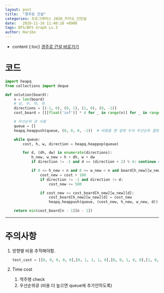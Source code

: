 ```yaml
---
layout: post
title:  "경주로 건설"
categories: 프로그래머스 2020_카카오_인턴쉽
date:   2020-11-16 11:40:18 +0900
tags: DFS/BFS Graph Lv.3
author: Haribo
---
```

* content
{:toc}
[경주로 건설 바로가기](https://school.programmers.co.kr/learn/courses/30/lessons/67259)

# 코드

```python
import heapq
from collections import deque

def solution(board):
    n = len(board)
    # 상, 우, 하, 좌
    directions = [(-1, 0), (0, 1), (1, 0), (0, -1)]
    cost_board = [[[float('inf')] * 4 for _ in range(n)] for _ in range(n)]

    # 우선순위 큐 사용
    queue = []
    heapq.heappush(queue, (0, 0, 0, -1))  # 비용을 맨 앞에 두어 우선순위 결정

    while queue:
        cost, h, w, direction = heapq.heappop(queue)

        for d, (dh, dw) in enumerate(directions):
            h_new, w_new = h + dh, w + dw
            if direction != -1 and d == (direction + 2) % 4: continue # 역주행

            if 0 <= h_new < n and 0 <= w_new < n and board[h_new][w_new] == 0:
                cost_new = cost + 100
                if direction != -1 and direction != d:
                    cost_new += 500

                if cost_new <= cost_board[h_new][w_new][d]:
                    cost_board[h_new][w_new][d] = cost_new
                    heapq.heappush(queue, (cost_new, h_new, w_new, d))

    return min(cost_board[n - 1][n - 1])
```

****





# 주의사항

1. 방향별 비용 추적해야함.

   ```python
   test_cast = [[0, 0, 0, 0, 0],[0, 1, 1, 1, 0],[0, 0, 1, 0, 0],[1, 0, 0, 0, 1],[1, 1, 1, 0, 0]]
   ```

   

2. Time cost 

   1. 역주행 check
   2. 우선순위큐 (비용 더 높으면 queue에 추가안하도록)

